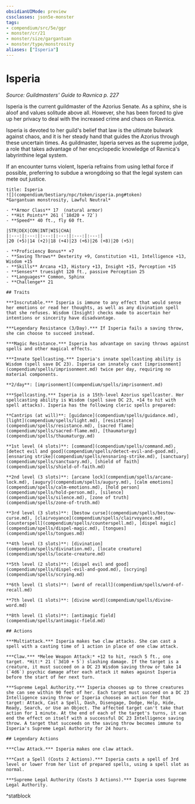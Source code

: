 ```yaml
---
obsidianUIMode: preview
cssclasses: json5e-monster
tags:
- compendium/src/5e/ggr
- monster/cr/21
- monster/size/gargantuan
- monster/type/monstrosity
aliases: ["Isperia"]
---
```

# Isperia
*Source: Guildmasters' Guide to Ravnica p. 227*  

Isperia is the current guildmaster of the Azorius Senate. As a sphinx, she is aloof and values solitude above all. However, she has been forced to give up her privacy to deal with the increased crime and chaos on Ravnica.

Isperia is devoted to her guild's belief that law is the ultimate bulwark against chaos, and it is her steady hand that guides the Azorius through these uncertain times. As guildmaster, Isperia serves as the supreme judge, a role that takes advantage of her encyclopedic knowledge of Ravnica's labyrinthine legal system.

If an encounter turns violent, Isperia refrains from using lethal force if possible, preferring to subdue a wrongdoing so that the legal system can mete out justice.

```ad-statblock
title: Isperia
![](compendium/bestiary/npc/token/isperia.png#token)
*Gargantuan monstrosity, Lawful Neutral*

- **Armor Class** 17  (natural armor)
- **Hit Points** 261 (`18d20 + 72`)
- **Speed** 40 ft., fly 60 ft.

|STR|DEX|CON|INT|WIS|CHA|
|:---:|:---:|:---:|:---:|:---:|:---:|
|20 (+5)|14 (+2)|18 (+4)|23 (+6)|26 (+8)|20 (+5)|

- **Proficiency Bonus** +7
- **Saving Throws** Dexterity +9, Constitution +11, Intelligence +13, Wisdom +15
- **Skills** Arcana +13, History +13, Insight +15, Perception +15
- **Senses** truesight 120 ft., passive Perception 25
- **Languages** Common, Sphinx
- **Challenge** 21

## Traits

***Inscrutable.*** Isperia is immune to any effect that would sense her emotions or read her thoughts, as well as any divination spell that she refuses. Wisdom (Insight) checks made to ascertain her intentions or sincerity have disadvantage.

***Legendary Resistance (3/Day).*** If Isperia fails a saving throw, she can choose to succeed instead.

***Magic Resistance.*** Isperia has advantage on saving throws against spells and other magical effects.

***Innate Spellcasting.*** Isperia's innate spellcasting ability is Wisdom (spell save DC 23). Isperia can innately cast [imprisonment](compendium/spells/imprisonment.md) twice per day, requiring no material components.

**2/day**: [imprisonment](compendium/spells/imprisonment.md)

***Spellcasting.*** Isperia is a 15th-level Azorius spellcaster. Her spellcasting ability is Wisdom (spell save DC 23, +14 to hit with spell attacks). Isperia has the following cleric spells prepared:

**Cantrips (at will)**: [guidance](compendium/spells/guidance.md), [light](compendium/spells/light.md), [resistance](compendium/spells/resistance.md), [sacred flame](compendium/spells/sacred-flame.md), [thaumaturgy](compendium/spells/thaumaturgy.md)

**1st level (4 slots)**: [command](compendium/spells/command.md), [detect evil and good](compendium/spells/detect-evil-and-good.md), [ensnaring strike](compendium/spells/ensnaring-strike.md), [sanctuary](compendium/spells/sanctuary.md), [shield of faith](compendium/spells/shield-of-faith.md)

**2nd level (3 slots)**: [arcane lock](compendium/spells/arcane-lock.md), [augury](compendium/spells/augury.md), [calm emotions](compendium/spells/calm-emotions.md), [hold person](compendium/spells/hold-person.md), [silence](compendium/spells/silence.md), [zone of truth](compendium/spells/zone-of-truth.md)

**3rd level (3 slots)**: [bestow curse](compendium/spells/bestow-curse.md), [clairvoyance](compendium/spells/clairvoyance.md), [counterspell](compendium/spells/counterspell.md), [dispel magic](compendium/spells/dispel-magic.md), [tongues](compendium/spells/tongues.md)

**4th level (3 slots)**: [divination](compendium/spells/divination.md), [locate creature](compendium/spells/locate-creature.md)

**5th level (2 slots)**: [dispel evil and good](compendium/spells/dispel-evil-and-good.md), [scrying](compendium/spells/scrying.md)

**6th level (1 slots)**: [word of recall](compendium/spells/word-of-recall.md)

**7th level (1 slots)**: [divine word](compendium/spells/divine-word.md)

**8th level (1 slots)**: [antimagic field](compendium/spells/antimagic-field.md)

## Actions

***Multiattack.*** Isperia makes two claw attacks. She can cast a spell with a casting time of 1 action in place of one claw attack.

***Claw.*** *Melee Weapon Attack:* +12 to hit, reach 5 ft., one target. *Hit:* 21 (`3d10 + 5`) slashing damage. If the target is a creature, it must succeed on a DC 23 Wisdom saving throw or take 14 (`4d6`) psychic damage after each attack it makes against Isperia before the start of her next turn.

***Supreme Legal Authority.*** Isperia chooses up to three creatures she can see within 90 feet of her. Each target must succeed on a DC 23 Intelligence saving throw or Isperia chooses an action for that target: Attack, Cast a Spell, Dash, Disengage, Dodge, Help, Hide, Ready, Search, or Use an Object. The affected target can't take that action for 1 minute. At the end of each of the target's turns, it can end the effect on itself with a successful DC 23 Intelligence saving throw. A target that succeeds on the saving throw becomes immune to Isperia's Supreme Legal Authority for 24 hours.

## Legendary Actions

***Claw Attack.*** Isperia makes one claw attack.

***Cast a Spell (Costs 2 Actions).*** Isperia casts a spell of 3rd level or lower from her list of prepared spells, using a spell slot as normal.

***Supreme Legal Authority (Costs 3 Actions).*** Isperia uses Supreme Legal Authority.
```
^statblock